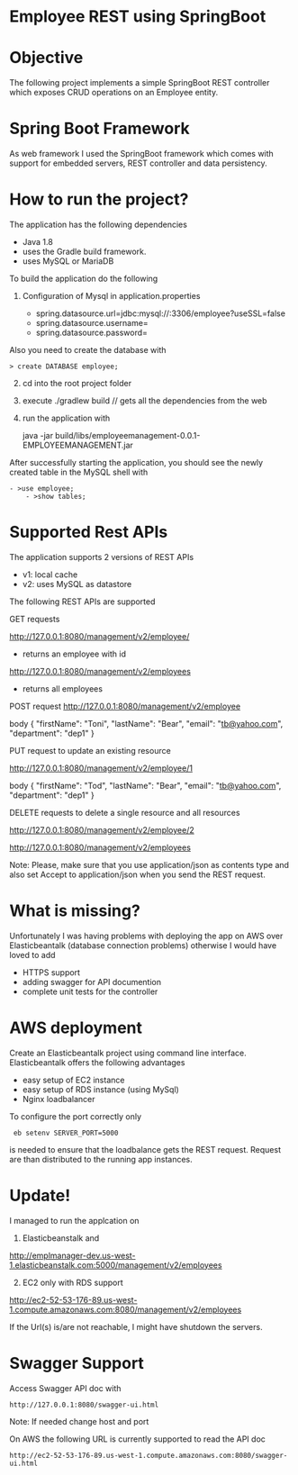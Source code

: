 Employee REST using SpringBoot
==============================

# Objective

The following project implements a simple SpringBoot REST controller which
exposes CRUD operations on an Employee entity.

# Spring Boot Framework

As web framework I used the SpringBoot framework which comes with support for embedded servers, REST controller and data persistency.


# How to run the project?

The application has the following dependencies 

- Java 1.8 
- uses the Gradle build framework. 
- uses MySQL or MariaDB 


To build the application do the following



1. Configuration of Mysql in application.properties

	- spring.datasource.url=jdbc:mysql://<the location of your DB>:3306/employee?useSSL=false
	- spring.datasource.username=<your username>
	- spring.datasource.password=<your password>

Also you need to create the database with

	> create DATABASE employee;

2. cd into the root project folder
3. execute ./gradlew build     // gets all the dependencies from the web
4. run the application with 

   java -jar build/libs/employeemanagement-0.0.1-EMPLOYEEMANAGEMENT.jar


After successfully starting the application, you should see the newly created table in the MySQL shell with

	- >use employee;
        - >show tables;



# Supported Rest APIs

The application supports 2 versions of REST APIs

- v1: local cache
- v2: uses MySQL as datastore

The following REST APIs are supported

GET requests

http://127.0.0.1:8080/management/v2/employee/<id>
- returns an employee with id <id>


http://127.0.0.1:8080/management/v2/employees
- returns all employees 


POST request
http://127.0.0.1:8080/management/v2/employee 

body
{
  "firstName": "Toni",
  "lastName": "Bear",
  "email": "tb@yahoo.com",
  "department": "dep1"
}

PUT request to update an existing resource

http://127.0.0.1:8080/management/v2/employee/1

body
{
  "firstName": "Tod",
  "lastName": "Bear",
  "email": "tb@yahoo.com",
  "department": "dep1"
}

DELETE requests to delete a single resource and all resources

http://127.0.0.1:8080/management/v2/employee/2

http://127.0.0.1:8080/management/v2/employees

Note: Please, make sure that you use application/json as contents type and also set Accept to application/json when you send the REST request.


# What is missing?

Unfortunately I was having problems with deploying the app on AWS over Elasticbeantalk (database connection problems) otherwise I would have loved to add

- HTTPS support
- adding swagger for API documention
- complete unit tests for the controller


# AWS deployment

Create an Elasticbeantalk project using command line interface. Elasticbeantalk offers the following advantages

- easy setup of EC2 instance
- easy setup of RDS instance (using MySql)
- Nginx loadbalancer

To configure the port correctly only 

	 eb setenv SERVER_PORT=5000

is needed to ensure that the loadbalance gets the REST request. Request are than distributed to the running app instances.


# Update!

I managed to run the applcation on 

1. Elasticbeanstalk and

http://emplmanager-dev.us-west-1.elasticbeanstalk.com:5000/management/v2/employees

2. EC2 only with RDS support

http://ec2-52-53-176-89.us-west-1.compute.amazonaws.com:8080/management/v2/employees

If the Url(s) is/are not reachable, I might have shutdown the servers.



# Swagger Support

Access Swagger API doc with

	http://127.0.0.1:8080/swagger-ui.html

Note: If needed change host and port

On AWS the following URL is currently supported to read the API doc

	http://ec2-52-53-176-89.us-west-1.compute.amazonaws.com:8080/swagger-ui.html

 



